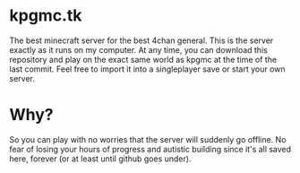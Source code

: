 # kpgmc.tk
The best minecraft server for the best 4chan general.
This is the server exactly as it runs on my computer. At any time, you can download this repository and play on the exact same world as kpgmc at the time of the last commit. Feel free to import it into a singleplayer save or start your own server.

# Why?
So you can play with no worries that the server will suddenly go offline. No fear of losing your hours of progress and autistic building since it's all saved here, forever (or at least until github goes under).

